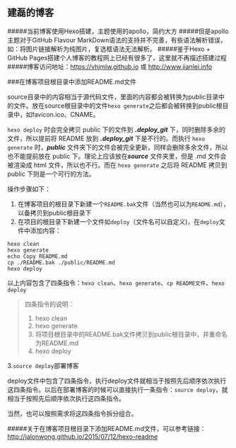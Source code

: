 ## 建磊的博客
#####当前博客使用Hexo搭建，主题使用的apollo，简约大方
#####但是apollo主题对于GitHub Flavour MarkDown语法的支持并不完善，有些语法解析错误，如：将图片链接解析为纯图片，复选框语法无法解析。
#####鉴于Hexo + GitHub Pages搭建个人博客的教程网上已经有很多了，这里就不再描述搭建过程
#####博客访问地址：https://vhjmlw.github.io 或 http://www.jianlei.info   

###在博客项目根目录中添加README.md文件  

source目录中的内容相当于源代码文件，里面的内容都会被转换为public目录中的文件。放在source根目录中的文件`hexo generate`之后都会被转换到public根目录中，如favicon.ico、CNAME。   

`hexo deploy` 时会完全拷贝 public 下的文件到 ***.deploy_git*** 下，同时删除多余的文件，所以提前将 README 放到 ***.deploy_git*** 下是不行的。而执行 `hexo generate` 时，***public*** 文件夹下的文件会被完全更新，同样会删除多余文件，所以也不能提前放在 public 下。理论上应该放在***source*** 文件夹里，但是 .md 文件会被渲染成 html 文件，所以也不行。而在 `hexo generate` 之后将 README 拷贝到 public 下则是一个可行的方法。   

操作步骤如下：  
1. 在博客项目的根目录下新建一个`README.bak`文件（当然也可以为`README.md`），以备拷贝到public根目录下   
2. 在项目的根目录下新建一个文件如`deploy`（文件名可以自定义)，在`deploy`文件中添加内容：
```
hexo clean
hexo generate
echo Copy README.md
cp ./README.bak ./public/README.md
hexo deploy
```
以上内容包含了四条指令：`hexo clean`、`hexo generate`、`cp README文件`、`hexo deploy`   
> 四条指令的说明：  
> 1. hexo clean  
> 2. hexo generate  
> 3. 将项目根目录中的README.bak文件拷贝到public根目录中，并重命名为README.md  
> 4. hexo deploy  

3.`source deploy`部署博客  

   deploy文件中包含了四条指令，执行deploy文件就相当于按照先后顺序依次执行这四条指令。以后在部署博客的时候可以直接执行一条指令：`source deploy`，就相当于按照先后顺序依次执行这四条指令。  

   当然，也可以按照需求将这四条指令拆分组合。  

#####关于在博客项目根目录下添加README.md文件，可以参考链接：http://jalonwong.github.io/2015/07/12/hexo-readme